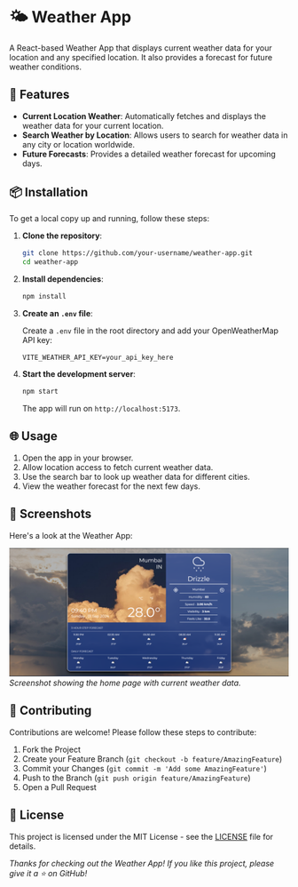 # 🌤️ Weather App

A React-based Weather App that displays current weather data for your location and any specified location. It also provides a forecast for future weather conditions. 

## 🚀 Features

- **Current Location Weather**: Automatically fetches and displays the weather data for your current location.
- **Search Weather by Location**: Allows users to search for weather data in any city or location worldwide.
- **Future Forecasts**: Provides a detailed weather forecast for upcoming days.

## 📦 Installation

To get a local copy up and running, follow these steps:

1. **Clone the repository**:

    ```bash
    git clone https://github.com/your-username/weather-app.git
    cd weather-app
    ```

2. **Install dependencies**:

    ```bash
    npm install
    ```

3. **Create an `.env` file**:

    Create a `.env` file in the root directory and add your OpenWeatherMap API key:

    ```env
    VITE_WEATHER_API_KEY=your_api_key_here
    ```

4. **Start the development server**:

    ```bash
    npm start
    ```

    The app will run on `http://localhost:5173`.

## 🌐 Usage

1. Open the app in your browser.
2. Allow location access to fetch current weather data.
3. Use the search bar to look up weather data for different cities.
4. View the weather forecast for the next few days.

## 📸 Screenshots

Here's a look at the Weather App:

![Home Page](public/image.png)
*Screenshot showing the home page with current weather data.*



## 🤝 Contributing

Contributions are welcome! Please follow these steps to contribute:

1. Fork the Project
2. Create your Feature Branch (`git checkout -b feature/AmazingFeature`)
3. Commit your Changes (`git commit -m 'Add some AmazingFeature'`)
4. Push to the Branch (`git push origin feature/AmazingFeature`)
5. Open a Pull Request

## 📝 License

This project is licensed under the MIT License - see the [LICENSE](LICENSE) file for details.

*Thanks for checking out the Weather App! If you like this project, please give it a ⭐ on GitHub!*
